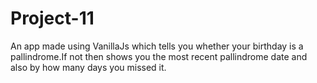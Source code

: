 # Project-11
An app made using VanillaJs which tells you whether your birthday is a pallindrome.If not then shows you the most recent pallindrome date and also by how many days you missed it.
